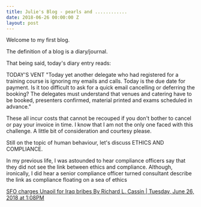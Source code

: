 ```yaml
---
title: Julie's Blog - pearls and ............
date: 2018-06-26 00:00:00 Z
layout: post
---
```


Welcome to my first blog.

The definition of a blog is a diary/journal.

That being said, today's diary entry reads:

TODAY'S VENT
"Today yet another delegate who had registered for a training course is ignoring my emails and calls.  Today is the due date for payment.
Is it too difficult to ask for a quick email cancelling or deferring the booking?  The delegates must understand that venues and catering have to be booked, presenters confirmed, material printed and exams scheduled in advance."

These all incur costs that cannot be recouped if you don't bother to cancel or pay your invoice in time. 
I know that I am not the only one faced with this challenge.  A little bit of consideration and courtesy please.

Still on the topic of human behaviour, let's discuss ETHICS AND COMPLIANCE.

In my previous life, I was astounded to hear compliance officers say that they did not see the link between ethics and compliance.  Although, ironically, I did hear a senior compliance officer turned consultant describe the link as compliance floating on a sea of ethics



<a href="Unaoil.pdf"> SFO charges Unaoil for Iraq bribes
By Richard L. Cassin | Tuesday, June 26, 2018 at 1:08PM

